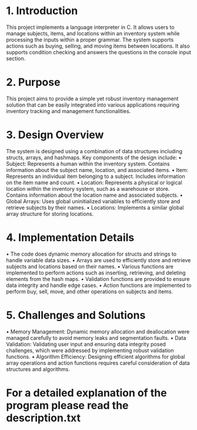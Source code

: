 # 1. Introduction 
This project implements a language interpreter in C. It allows users to manage subjects, 
items, and locations within an inventory system while processing the inputs within a proper 
grammar. The system supports actions such as buying, selling, and moving items between 
locations. It also supports condition checking and answers the questions in 
the console input section. 
# 2. Purpose 
This project aims to provide a simple yet robust inventory management 
solution that can be easily integrated into various applications requiring inventory tracking 
and management functionalities. 
# 3. Design Overview 
The system is designed using a combination of data structures including structs, arrays, 
and hashmaps. Key components of the design include: 
• Subject: Represents a human within the inventory system. Contains information 
about the subject name, location, and associated items. 
• Item: Represents an individual item belonging to a subject. Includes information on the item name and count. 
• Location: Represents a physical or logical location within the inventory system, 
such as a warehouse or store. Contains information about the location name and 
associated subjects. 
• Global Arrays: Uses global uninitialized variables to efficiently store and retrieve 
subjects by their names. 
• Locations: Implements a similar global array structure for storing locations. 
# 4. Implementation Details 
• The code does dynamic memory allocation for structs and strings to handle variable 
data sizes. 
• Arrays are used to efficiently store and retrieve subjects and locations based on 
their names. 
• Various functions are implemented to perform actions such as inserting, retrieving, 
and deleting elements from the hash maps. 
• Validation functions are provided to ensure data integrity and handle edge cases. 
• Action functions are implemented to perform buy, sell, move, and other operations 
on subjects and items. 
# 5. Challenges and Solutions 
• Memory Management: Dynamic memory allocation and deallocation were 
managed carefully to avoid memory leaks and segmentation faults. 
• Data Validation: Validating user input and ensuring data integrity posed challenges, 
which were addressed by implementing robust validation functions. 
• Algorithm Efficiency: Designing efficient algorithms for global array operations and 
action functions requires careful consideration of data structures and algorithms.





# For a detailed explanation of the program please read the description.txt

